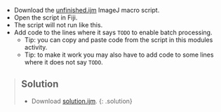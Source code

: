 - Download the [unfinished.ijm](https://raw.githubusercontent.com/NEUBIAS/training-resources/master/_includes/batch_processing/exercises/unfinished_segment_nuclei_advanced_imagejmacro.ijm) ImageJ macro script.
- Open the script in Fiji.
- The script will not run like this.
- Add code to the lines where it says `TODO` to enable batch processing.
  - Tip: you can copy and paste code from the script in this modules activity.
  - Tip: to make it work you may also have to add code to some lines where it does not say `TODO`.

> ## Solution
>   - Download [solution.ijm](https://raw.githubusercontent.com/NEUBIAS/training-resources/master/_includes/binarization/activities/solution_segment_nuclei_advanced_imagejmacro.ijm).
{: .solution}
